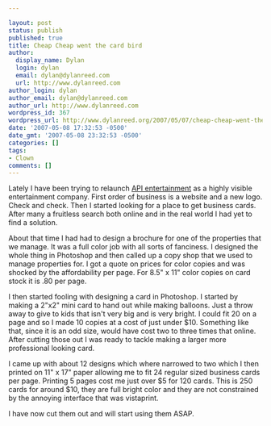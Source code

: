 ```yaml
---

layout: post
status: publish
published: true
title: Cheap Cheap went the card bird
author:
  display_name: Dylan
  login: dylan
  email: dylan@dylanreed.com
  url: http://www.dylanreed.com
author_login: dylan
author_email: dylan@dylanreed.com
author_url: http://www.dylanreed.com
wordpress_id: 367
wordpress_url: http://www.dylanreed.org/2007/05/07/cheap-cheap-went-the-card-bird/
date: '2007-05-08 17:32:53 -0500'
date_gmt: '2007-05-08 23:32:53 -0500'
categories: []
tags:
- Clown
comments: []
---
```


Lately I have been trying to relaunch [API entertainment][1] as a highly visible entertainment company. First order of business is a website and a new logo. Check and check. Then I started looking for a place to get business cards. After many a fruitless search both online and in the real world I had yet to find a solution.

   [1]: http://www.clownsareawesome.com

About that time I had had to design a brochure for one of the properties that we manage. It was a full color job with all sorts of fanciness. I designed the whole thing in Photoshop and then called up a copy shop that we used to manage properties for. I got a quote on prices for color copies and was shocked by the affordability per page. For 8.5" x 11" color copies on card stock it is .80 per page.

I then started fooling with designing a card in Photoshop. I started by making a 2"x2" mini card to hand out while making balloons. Just a throw away to give to kids that isn't very big and is very bright. I could fit 20 on a page and so I made 10 copies at a cost of just under $10. Something like that, since it is an odd size, would have cost two to three times that online. After cutting those out I was ready to tackle making a larger more professional looking card.

I came up with about 12 designs which where narrowed to two which I then printed on 11" x 17" paper allowing me to fit 24 regular sized business cards per page. Printing 5 pages cost me just over $5 for 120 cards. This is 250 cards for around $10, they are full bright color and they are not constrained by the annoying interface that was vistaprint.

I have now cut them out and will start using them ASAP.
